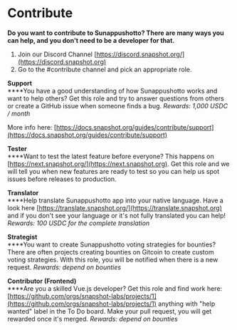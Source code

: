 # Contribute

**Do you want to contribute to Sunappushotto? There are many ways you can help, and you don't need to be a developer for that.**

1. Join our Discord Channel [https://discord.snapshot.org/](https://discord.snapshot.org)
2. Go to the #contribute channel and pick an appropriate role.&#x20;

**Support**\
****You have a good understanding of how Sunappushotto works and want to help others? Get this role and try to answer questions from others or create a GitHub issue when someone finds a bug. _Rewards: 1,000 USDC / month_

More info here: [https://docs.snapshot.org/guides/contribute/support](https://docs.snapshot.org/guides/contribute/support)

**Tester**\
****Want to test the latest feature before everyone? This happens on [https://next.snapshot.org/](https://next.snapshot.org). Get this role and we will tell you when new features are ready to test so you can help us spot issues before releases to production.

**Translator**\
****Help translate Sunappushotto app into your native language. Have a look here [https://translate.snapshot.org/](https://translate.snapshot.org) and if you don't see your language or it's not fully translated you can help! _Rewards: 100 USDC for the complete translation_

**Strategist**\
****You want to create Sunappushotto voting strategies for bounties? There are often projects creating bounties on Gitcoin to create custom voting strategies. With this role, you will be notified when there is a new request. _Rewards: depend on bounties_

**Contributor (Frontend)**\
****Are you a skilled Vue.js developer? Get this role and find work here: [https://github.com/orgs/snapshot-labs/projects/1](https://github.com/orgs/snapshot-labs/projects/1) anything with "help wanted" label in the To Do board. Make your pull request, you will get rewarded once it's merged. _Rewards: depend on bounties_
